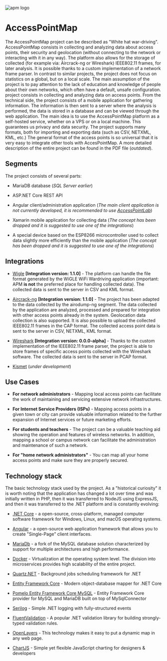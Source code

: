 ![apm logo](https://user-images.githubusercontent.com/46250989/123469319-2b96bb80-d5f3-11eb-9b53-d8be8fa73c0b.png)
#  AccessPointMap

The AccessPointMap project can be described as "White hat war-driving". AccessPointMap consists in collecting and analyzing data about access points, their security and geolocation (without connecting to the network or interacting with it in any way). The platform also allows for the storage of collected (for example via: Aircrack-ng or Wireshark) IEEE802.11 frames, for later analysis. It is possible thanks to a custom implementation of a network frame parser. In contrast to similar projects, the project does not focus on statistics on a global, but on a local scale. The main assumption of the project is to pay attention to the lack of education and knowledge of people about their own networks, which often have a default, unsafe configuration. project consists in collecting and analyzing data on access points. From the technical side, the project consists of a mobile application for gathering information. The information is then sent to a server where the analysis is performed, the data is stored in a database and can be viewed through the web application. The main idea is to use the AccessPointMap platform as a self-hosted service, whether on a VPS or on a local machine. This guarantees us privacy and data security. The project supports many formats, both for importing and exporting data (such as CSV, NETXML, KML, etc.) The general format of the access points is so universal that it is very easy to integrate other tools with AccesPointMap.
A more detailed description of the entire project can be found in the PDF file (*outdated*).

##  Segments

The project consists of several parts:

- MariaDB database (*SQL Server earlier*)

- ASP.NET Core REST API

- Angular client/administration application (*The main client application is not currently developed, it is recommended to use [AccessPointLab](https://github.com/Krzysztofz01/AccessPointLab)*)

- Xamarin mobile application for collecting data (*The concept has been dropped and it is suggested to use one of the integrations*)

- A special device based on the ESP8266 microcontroller used to collect data slightly more efficiently than the mobile application (*The concept has been dropped and it is suggested to use one of the integrations*)

## Integrations

- [Wigle](https://github.com/wiglenet/wigle-wifi-wardriving) **[Integration version: 1.1.0]** - The platform can handle the file format generated by the WiGLE WiFi Wardriving application (important: APM **is not** the preferred place for handling collected data). The collected data is sent to the server in CSV and KML format.

- [Aircrack-ng](https://github.com/aircrack-ng/aircrack-ng) **[Integration version: 1.1.0]** - The project has been adapted to the data collected by the airodump-ng segment. The data collected by the application are analyzed, processed and prepared for integration with other access points already in the system. Geolocation data collection is also supported. It is also possible to upload the collected IEEE802.11 frames in the CAP format. The collected access point data is sent to the server in CSV, NETXML, KML format.

- [Wireshark](https://github.com/wireshark/wireshark) **[Integration version: 0.0.0-alpha]** - Thanks to the custom implementation of the IEEE802.11 frame parser, the project is able to store frames of specific access points collected with the Wireshark software. The collected data is sent to the server in PCAP format.

- [Kismet](https://github.com/kismetwireless/kismet) (*under development*)

## Use Cases

- **For network administrators** - Mapping local access points can facilitate the work of maintaining and servicing extensive network infrastructures.

- **For Internet Service Providers (ISPs)** - Mapping access points in a given town or city can provide valuable information related to the further expansion of Internet services or future marketing efforts.

- **For students and teachers** - The project can be a valuable teaching aid showing the operation and features of wireless networks. In addition, mapping a school or campus network can facilitate the administration and maintenance of such a network.

- **For "home network administrators"** - You can map all your home access points and make sure they are properly secured.

##  Technology stack

The basic technology stack used by the project. As a "historical curiosity" it is worth noting that the application has changed a lot over time and was initially written in PHP, then it was transferred to NodeJS using ExpressJS, and then it was transferred to the .NET platform and is constantly evolving:

- [.NET Core](https://dotnet.microsoft.com) - a open-source, cross-platform, managed computer software framework for Windows, Linux, and macOS operating systems.

- [Angular](https://angular.io) - a open-source web application framework that allows you to create "Single-Page" client interfaces.

- [MariaDb](https://mariadb.org/) - a fork of the MySQL database solution characterized by support for multiple architectures and high performance.

- [Docker](https://www.docker.com) - Virtualization at the operating system level. The division into microservices provides high scalability of the entire project.

- [Quartz.NET](https://www.quartz-scheduler.net/) - Background jobs scheduling framework for .NET

- [Entity Framework Core](https://docs.microsoft.com/en-us/ef/core/) - Modern object-database mapper for .NET Core

- [Pomelo Entity Framework Core MySQL](https://github.com/PomeloFoundation/Pomelo.EntityFrameworkCore.MySql) - Entity Framework Core provider for MySQL and MariaDB built on top of MySqlConnector 

- [Serilog](https://serilog.net/) - Simple .NET logging with fully-structured events 

- [FluentValidation](https://docs.fluentvalidation.net) - A popular .NET validation library for building strongly-typed validation rules. 

- [OpenLayers](https://openlayers.org) - This technology makes it easy to put a dynamic map in any web page.

- [ChartJS](https://www.chartjs.org) - Simple yet flexible JavaScript charting for designers & developers